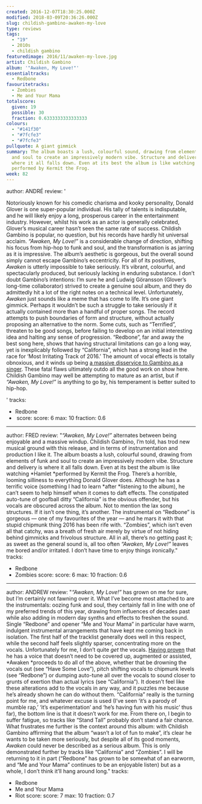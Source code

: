 ```yaml
---
created: 2016-12-07T18:30:25.000Z
modified: 2018-03-09T20:36:26.000Z
slug: childish-gambino-awaken-my-love
type: reviews
tags:
  - "19"
  - 2010s
  - childish gambino
featuredimage: 2016/11/awaken-my-love.jpg
artist: Childish Gambino
album: '"Awaken, My Love!"'
essentialtracks:
  - Redbone
favouritetracks:
  - Zombies
  - Me and Your Mama
totalscore:
  given: 19
  possible: 30
  fraction: 0.6333333333333333
colours:
  - "#141f30"
  - "#7fcfe3"
  - "#7fcfe3"
pullquote: A giant gimmick
summary: The album boasts a lush, colourful sound, drawing from elements of funk
  and soul to create an impressively modern vibe. Structure and delivery is
  where it all falls down. Even at its best the album is like watching Hamlet
  performed by Kermit the Frog.
week: 82
---
```

author: ANDRÉ
review: '<div class="_d97"><p>Notoriously known for his comedic charisma and
  kooky personality, Donald Glover is one super-popular individual. His tally of
  talents is indisputable, and he will likely enjoy a long, prosperous career in
  the entertainment industry. However, whilst his work as an actor is generally
  celebrated, Glover’s musical career hasn’t seen the same rate of success.
  Childish Gambino is popular, no question, but his records have hardly hit
  universal acclaim. <em>“Awaken, My Love!”</em> is a considerable change of
  direction, shifting his focus from hip-hop to funk and soul, and the
  transformation is as jarring as it is impressive. The album’s aesthetic is
  gorgeous, but the overall sound simply cannot escape Gambino’s eccentricity.
  For all of its positives, <em>Awaken</em> is utterly impossible to take
  seriously. It’s vibrant, colourful, and spectacularly produced, but seriously
  lacking in enduring substance. I don’t doubt Gambino’s intentions: I’m sure he
  and Ludwig Göransson (Glover’s long-time collaborator) strived to create a
  genuine soul album, and they do admittedly hit a lot of the right notes on a
  technical level. Unfortunately, <em>Awaken</em> just sounds like a meme that
  has come to life. It’s one giant gimmick. Perhaps it wouldn’t be such a
  struggle to take seriously if it actually contained more than a handful of
  proper songs. The record attempts to push boundaries of form and structure,
  without actually proposing an alternative to the norm. Some cuts, such as
  “Terrified”, threaten to be good songs, before failing to develop on an
  initial interesting idea and halting any sense of progression. “Redbone”, far
  and away the best song here, shows that having structural limitations can go a
  long way, yet is inexplicably followed by “California”, which has a strong
  lead in the race for ‘Most Irritating Track of 2016.’ The amount of vocal
  effects is totally obnoxious, and it winds up being <a
  href="https://www.youtube.com/watch?v=UfQHEpf2q8k" target="_blank"
  rel="noopener">a massive disservice to Gambino as a singer</a>. These fatal
  flaws ultimately outdo all the good work on show here. Childish Gambino may
  well be attempting to mature as an artist, but if <em>“Awaken, My Love!”</em>
  is anything to go by, his temperament is better suited to hip-hop.</p></div>'
tracks:
  - Redbone
  - ­
score:
  score: 6
  max: 10
  fraction: 0.6
---
author: FRED
review: "*“Awaken, My Love!”* alternates between being enjoyable and a massive
  windup. Childish Gambino, I’m told, has trod new musical ground with this
  release, and in terms of instrumentation and production I like it. The album
  boasts a lush, colourful sound, drawing from elements of funk and soul to
  create an impressively modern vibe. Structure and delivery is where it all
  falls down. Even at its best the album is like watching *Hamlet *performed by
  Kermit the Frog. There’s a horrible, looming silliness to everything Donald
  Glover does. Although he has a terrific voice (something I had to learn *after
  *listening to the album), he can’t seem to help himself when it comes to daft
  effects. The constipated auto-tune of goofball ditty “California” is the
  obvious offender, but his vocals are obscured across the album. Not to mention
  the lax song structures. If it isn’t one thing, it’s another. The instrumental
  on “Redbone” is gorgeous — one of my favourites of the year — and he mars it
  with that stupid chipmunk thing 2016 has been rife with. “Zombies”, which
  isn’t even all that catchy, was a breath of fresh air merely by virtue of not
  hiding behind gimmicks and frivolous structure. All in all, there’s no getting
  past it; as sweet as the general sound is, all too often *“Awaken, My Love!”*
  leaves me bored and/or irritated. I don’t have time to enjoy things
  ironically."
tracks:
  - Redbone
  - ­Zombies
score:
  score: 6
  max: 10
  fraction: 0.6
---
author: ANDREW
review: "*“Awaken, My Love!”* has grown on me for sure, but I’m certainly not
  fawning over it. What I’ve become most attached to are the instrumentals:
  oozing funk and soul, they certainly fall in line with one of my preferred
  trends of this year, drawing from influences of decades past while also adding
  in modern day synths and effects to freshen the sound. Single “Redbone” and
  opener “Me and Your Mama” in particular have warm, indulgent instrumental
  arrangements that have kept me coming back in isolation. The first half of the
  tracklist generally does well in this respect, while the second half feels
  slightly sparser, concentrating more on the vocals. Unfortunately for me, I
  don’t quite *get* the vocals. [Having
  proven](<https://www.youtube.com/watch?v=5tBe1OUBDiw>) that he has a voice
  that doesn’t need to be covered up, augmented or assisted, *Awaken *proceeds
  to do all of the above, whether that be drowning the vocals out (see “Have
  Some Love”), pitch shifting vocals to chipmunk levels (see “Redbone”) or
  dumping auto-tune all over the vocals to sound closer to grunts of exertion
  than actual lyrics (see “California”). It doesn’t feel like these alterations
  add to the vocals in any way, and it puzzles me because he’s already shown he
  can do without them. “California” really is the turning point for me, and
  whatever excuse is used (I’ve seen ‘it’s a parody of mumble rap,’ ‘it’s
  experimentation’ and ‘he’s having fun with his music’ thus far), the bottom
  line is that it doesn’t work for me. From there on, I begin to suffer fatigue,
  so tracks like “Stand Tall” probably don’t stand a fair chance. What
  frustrates me further is the context around this album: with Childish Gambino
  affirming that the album “wasn’t a lot of fun to make”, it’s clear he wants to
  be taken more seriously, but despite all of its good moments, *Awaken* could
  never be described as a serious album. This is only demonstrated further by
  tracks like “California” and “Zombies”. I will be returning to it in part
  (“Redbone” has grown to be somewhat of an earworm, and “Me and Your Mama”
  continues to be an enjoyable listen) but as a whole, I don’t think it’ll hang
  around long."
tracks:
  - Redbone
  - ­Me and Your Mama
  - ­Riot
score:
  score: 7
  max: 10
  fraction: 0.7
